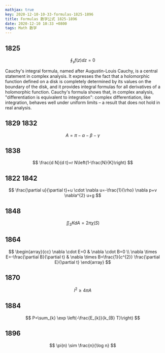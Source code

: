 ```yaml
---
mathjax: true
key: 2020-12-10-10-33-formulas-1825-1896
title: Formulas 数学公式 1825-1896
date: 2020-12-10 10:33 +0800
tags: Math 数学
---
```


## 1825

$$
\oint_{\gamma} f(z) d z=0
$$

 Cauchy's integral formula, named after Augustin-Louis Cauchy, is a central statement in complex analysis. It expresses the fact that a holomorphic function defined on a disk is completely determined by its values on the boundary of the disk, and it provides integral formulas for all derivatives of a holomorphic function. Cauchy's formula shows that, in complex analysis, "differentiation is equivalent to integration": complex differentiation, like integration, behaves well under uniform limits – a result that does not hold in real analysis.

## 1829 1832

$$
A=\pi-\alpha-\beta-\gamma
$$

## 1838

$$
\frac{d N}{d t}=r N\left(1-\frac{N}{K}\right)
$$

## 1822 1842

$$
\frac{\partial u}{\partial t}+u \cdot \nabla u=-\frac{1}{\rho} \nabla p+v \nabla^{2} u+g
$$

## 1848

$$
\iint_{S} K d A=2 \pi \chi(S)
$$

## 1864

$$
\begin{array}{cc}
\nabla \cdot E=0 & \nabla \cdot B=0 \\
\nabla \times E=-\frac{\partial B}{\partial t} & \nabla \times B=\frac{1}{c^{2}} \frac{\partial E}{\partial t}
\end{array}
$$

## 1870

$$
l^{2} \geq 4 \pi A
$$

## 1884

$$
P=\sum_{k} \exp \left(-\frac{E_{k}}{k_{B} T}\right)
$$

## 1896

$$
\pi(n) \sim \frac{n}{\log n}
$$

<!--more-->
